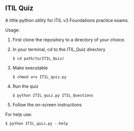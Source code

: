 ITIL Quiz
------------------------------
A little python utility for ITIL v3 Foundations practice exams.

Usage:

1. First clone the repository to a directory of your choice.

2. In your terminal, cd to the ITIL_Quiz directory

    `$ cd path/to/ITIL_Quiz/`

3. Make executable

    `$ chmod u+x ITIL_quiz.py`

4. Run the quiz

    `$ python ITIL_quiz.py ITIL_Questions`

5. Follow the on-screen instructions

For help use:

    $ python ITIL_quiz.py --help


